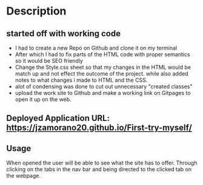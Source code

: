 # Description
## started off with working code

*  I had to create a new Repo on Github and clone it on my terminal 
*  After which I had to fix parts of the HTML code with proper semantics so it would be SEO friendly
*  Change the Style.css sheet so that my changes in the HTML would be match up and not effect the outcome of the project. while also added notes to what changes i made to HTML and the CSS.
*  alot of condensing was done to cut out unnecessary "created classes"
*  upload the work site to Github and make a working link on Gitpages to open it up on the web.
## Deployed Application URL: https://jzamorano20.github.io/First-try-myself/


## Usage
When opened the user will be able to see what the site has to offer. Through clicking on the tabs in the nav bar and being directed to the clicked tab on the webpage. 


